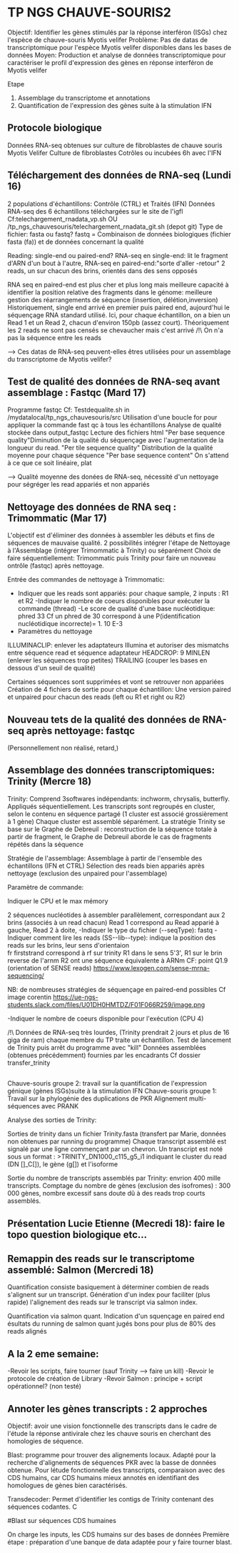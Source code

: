 # TP NGS CHAUVE-SOURIS2
Objectif: Identifier les gènes stimulés par la réponse interféron (ISGs) chez l'espèce de chauve-souris Myotis velifer
Problème: Pas de datas de transcriptomique pour l'espèce Myotis velifer disponibles dans les bases de données
Moyen: Production et analyse de données transcriptomique pour caractériser  le profil d'expression des gènes en réponse interféron de Myotis velifer

Etape
1) Assemblage du transcriptome et annotations
2) Quantification de l'expression des gènes suite à la stimulation IFN

## Protocole biologique
Données RNA-seq obtenues sur culture de fibroblastes de chauve souris Myotis Velifer 
Culture de fibroblastes Cotrôles ou incubées 6h avec l'IFN
## Téléchargement des données de RNA-seq (Lundi 16)

2 populations d'échantillons: Contrôle (CTRL) et Traités (IFN) 
Données RNA-seq des 6 échantillons téléchargées sur le site de l'igfl 
Cf:telechargement_rnadata_vp.sh OU /tp_ngs_chauvesouris/telechargement_rnadata_git.sh (depot git)
Type de fichier: fasta ou fastq?
fastq = Combinaison de données biologiques (fichier fasta (fa)) et de données concernant la qualité

Reading: single-end ou paired-end?
RNA-seq en single-end: lit le fragment d'ARN d'un bout à l'autre,
RNA-seq en paired-end:"sorte d'aller -retour" 2 reads, un sur chacun des brins, orientés dans des sens opposés

RNA seq en paired-end est plus cher et plus long mais meilleure capacité à identifier la position relative des fragments dans le génome: meilleure gestion des réarrangements de séquence (insertion, délétion,inversion)
Historiquement, single end arrivé en premier puis paired end, aujourd'hui le séquençage RNA standard utilisé. 
Ici, pour chaque échantillon, on a bien un Read 1 et un Read 2, chacun d'environ 150pb (assez court). Théoriquement les 2 reads ne sont pas censés se chevaucher mais c'est arrivé
/!\ On n'a pas la séquence entre les reads

--> Ces datas de RNA-seq peuvent-elles êtres utilisées pour un assemblage du transcriptome de Myotis velifer?

## Test de qualité des données de RNA-seq avant assemblage : Fastqc (Mard 17)

Programme fastqc Cf: Testdequalite.sh  in /mydatalocal/tp_ngs_chauvesouris/src
Utilisation d'une boucle for pour appliquer la commande fast qc à tous les échantillons 
Analyse de qualité stockée dans output_fastqc
Lecture des fichiers html
"Per base sequence quality"Diminution de la qualité du séquençage avec l'augmentation de la longueur du read. 
"Per tile sequence quality" Distribution de la qualité moyenne pour chaque séquence
"Per base sequence content" On s'attend à ce que ce soit linéaire, plat


--> Qualité moyenne des donées de RNA-seq, nécessité d'un nettoyage pour ségréger les read appariés et non appariés 

## Nettoyage des données de RNA seq : Trimommatic (Mar 17)
L'objectif est d'éliminer des données à assembler les débuts et fins de séquences de mauvaise qualité. 
2 possibilités intégrer l'étape de Nettoyage à l'Assemblage (intégrer Trimommatic à Trinity) ou séparément
Choix de faire séquentiellement: Trimommatic puis Trinity pour faire un nouveau ontrôle (fastqc) après nettoyage.

Entrée des commandes de nettoyage à Trimmomatic:
- Indiquer que  les reads sont appariés: pour chaque sample, 2 inputs : R1 et R2
-Indiquer le nombre de coeurs disponibles pour exécuter la commande (thread)
-Le score de qualité d'une base nucléotidique: phred 33
Cf un phred de 30 correspond à une P(identification nucléotidique incorrecte)= 1. 10 E-3
- Paramètres du nettoyage

ILLUMINACLIP: enlever les adaptateurs Illumina et autoriser des mismatchs entre séquence read et séquence adaptateur 
HEADCROP: 9 
MINLEN (enlever les séquences trop petites)
TRAILING (couper les bases en dessous d'un seuil de qualité)


Certaines séquences sont supprimées et vont se retrouver non appariées
Création de 4 fichiers de sortie pour chaque échantillon:
Une version paired et unpaired pour chacun des reads (left ou R1 et right ou R2)

## Nouveau tets de la qualité des données de RNA-seq après nettoyage: fastqc

(Personnellement non réalisé, retard,)

## Assemblage des données transcriptomiques: Trinity (Mercre 18)

Trinity:
Comprend 3softwares indépendants: inchworm, chrysalis, butterfly. Appliqués séquentiellement.
Les transcripts sont regroupés en cluster, selon le contenu en séquence partagé (1 cluster est associé grossièrement à 1 gène)
Chaque cluster est assemblé séparément.
La stratégie Trinity se base sur le Graphe de Debreuil : reconstruction de la séquence totale à partir de fragment, le Graphe de Debreuil aborde le cas de fragments répétés dans la séquence


Stratégie de l'assemblage: Assemblage à partir de l'ensemble des échantillons (IFN et CTRL)
Sélection des reads bien appariés après nettoyage (exclusion des unpaired pour l'assemblage)

Paramètre de commande:

Indiquer le CPU et le max mémory 


2 séquences nucléotides à assembler parallèlement, correspondant aux 2 brins (associés à un read chacun)
Read 1 correspond au Read apparié à gauche, Read 2 à doite, 
-Indiquer le type du fichier (--seqType): fastq
-Indiquer comment lire les reads (SS--lib--type): indique la position des reads sur les brins, leur sens d'orientaion  
fr firststrand correspond à rf sur trinity
R1 dans le sens 5'3', R1 sur le brin reverse de l'arnm
R2 ont une séquence équivalente à ARNm
CF: point Q1.9 (orientation of SENSE reads)
https://www.lexogen.com/sense-mrna-sequencing/

NB: de nombreuses stratégies de séquençage en paired-end possibles 
Cf image corentin 
https://ue-ngs-students.slack.com/files/U01DH0HMTDZ/F01F066R259/image.png

-Indiquer le nombre de coeurs disponible pour l'exécution (CPU 4)

/!\ Données de RNA-seq très lourdes, (Trinity prendrait 2 jours et plus de 16 giga de ram) chaque membre du TP traite un échantillon.
Test de lancement de Trinity puis arrêt du programme avec "kill"
Données assemblées (obtenues précédemment) fournies par les encadrants Cf dossier transfer_trinity

## 

Chauve-souris groupe 2: travail sur la quantification de l'expression génique (gènes ISGs)suite à la stimulation IFN
Chauve-souris groupe 1: Travail sur la phylogénie des duplications de PKR
Alignement multi-séquences avec PRANK

Analyse des sorties de Trinity:

Sorties de trinity dans un fichier Trinity.fasta (transfert par Marie, données non obtenues par running du programme)
Chaque transcript assemblé est signalé par une ligne commençant par un chevron.
Un transcript est noté sous un format :  >TRINITY_DN1000_c115_g5_i1 indiquant le cluster du read (DN []_C[]), le gène (g[]) et l'isoforme 

Sortie du nombre de transcripts assemblés par Trinity: envrion 400 mille transcripts. 
Comptage du nombre de gènes (exclusion des isofromes) : 300 000 gènes, nombre excessif sans doute dû à des reads trop courts assemblés. 

## Présentation Lucie Etienne (Mecredi 18): faire le topo  question biologique etc...


## Remappin des reads sur le transcriptome assemblé: Salmon (Mercredi 18)

Quantification consiste basiquement à déterminer combien de reads s'alignent sur un transcript. 
Génération d'un index pour faciliter (plus rapide) l'alignement des reads sur le transcript via salmon index.

Quantification via salmon quant. 
Indication d'un squençage en paired end 
ésultats du running de  salmon quant jugés bons pour plus de 80% des reads alignés





## A la 2 eme semaine: 
-Revoir les scripts, faire tourner (sauf Trinity --> faire un kill)
-Revoir le protocole de création de Library
-Revoir Salmon : principe + script opérationnel? (non testé)


## Annoter les gènes transcripts : 2 approches
Objectif:   avoir une vision fonctionnelle des transcripts dans le cadre de l'étude la réponse antivirale chez les chauve souris en cherchant des homologies de séquence.

Blast: programme pour trouver des alignements locaux. Adapté pour la recherche d'alignements de séquences PKR avec la basse de données obtenue. Pour létude fonctionnelle des transcripts, comparaison avec des CDS humains, car CDS humains mieux annotés en identifiant des homologues de gènes bien caractérisés.

Transdecoder: Permet d'identifier les contigs de Trinity contenant des séquences codantes.  C

#Blast sur séquences CDS humaines

On charge les inputs, les CDS humains sur des bases de données 
Première étape : préparation d'une banque de data adaptée pour y faire tourner blast. 



